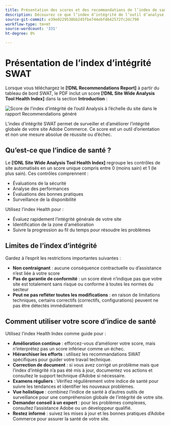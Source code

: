 ```yaml
---
title: Présentation des scores et des recommandations de l’index de santé SWAT
description: Découvrez ce que l’index d’intégrité de l’outil d’analyse à l’échelle du site signifie pour votre site Adobe Commerce. Découvrez comment interpréter les scores et utiliser efficacement les recommandations.
source-git-commit: e39e0229538bb245fbe744ebfd642572fc2dc790
workflow-type: tm+mt
source-wordcount: '331'
ht-degree: 0%

---
```


# Présentation de l’index d’intégrité SWAT

Lorsque vous téléchargez le **[!DNL Recommendations Report]** à partir du tableau de bord SWAT, le PDF inclut un score **[!DNL Site Wide Analysis Tool Health Index]** dans la section **Introduction** :

![Score de l’index d’intégrité de l’outil Analysis à l’échelle du site dans le rapport Recommendations généré](https://git.corp.adobe.com/AdobeDocs/commerce-operations.en/assets/38345/cf56a076-e5a8-488d-927d-a3989966a089)

L’index d’intégrité SWAT permet de surveiller et d’améliorer l’intégrité globale de votre site Adobe Commerce. Ce score est un outil d’orientation et non une mesure absolue de réussite ou d’échec.

## Qu’est-ce que l’indice de santé ?

Le **[!DNL Site Wide Analysis Tool Health Index]** regroupe les contrôles de site automatisés en un score unique compris entre 0 (moins sain) et 1 (le plus sain). Ces contrôles comprennent :

- Évaluations de la sécurité
- Analyse des performances
- Évaluations des bonnes pratiques
- Surveillance de la disponibilité

Utilisez l’index Health pour :

- Évaluez rapidement l’intégrité générale de votre site
- Identification de la zone d&#39;amélioration
- Suivre la progression au fil du temps pour résoudre les problèmes

## Limites de l’index d’intégrité

Gardez à l’esprit les restrictions importantes suivantes :

- **Non contraignant** : aucune conséquence contractuelle ou d’assistance n’est liée à votre score
- **Pas de garantie de conformité** : un score élevé n’indique pas que votre site est totalement sans risque ou conforme à toutes les normes du secteur
- **Peut ne pas refléter toutes les modifications** : en raison de limitations techniques, certains correctifs (correctifs, configurations) peuvent ne pas être détectés immédiatement

## Comment utiliser votre score d’indice de santé

Utilisez l’index Health Index comme guide pour :

- **Amélioration continue** : efforcez-vous d’améliorer votre score, mais n’interprétez pas un score inférieur comme un échec.
- **Hiérarchiser les efforts** : utilisez les recommandations SWAT spécifiques pour guider votre travail technique.
- **Correction de document** : si vous avez corrigé un problème mais que l’index d’intégrité n’a pas été mis à jour, documentez vos actions et consultez le support technique d’Adobe si nécessaire.
- **Examens réguliers** : Vérifiez régulièrement votre indice de santé pour suivre les tendances et identifier les nouveaux problèmes.
- **Vue holistique** : combinez l’indice de santé à d’autres outils de surveillance pour une compréhension globale de l’intégrité de votre site.
- **Demander conseil à un expert** : pour les problèmes complexes, consultez l’assistance Adobe ou un développeur qualifié.
- **Restez informé** : suivez les mises à jour et les bonnes pratiques d’Adobe Commerce pour assurer la santé de votre site.
